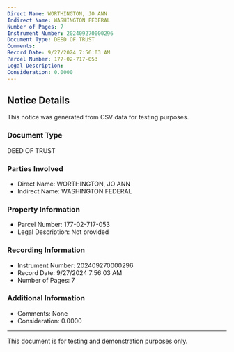 ```yaml
---
Direct Name: WORTHINGTON, JO ANN
Indirect Name: WASHINGTON FEDERAL
Number of Pages: 7
Instrument Number: 202409270000296
Document Type: DEED OF TRUST
Comments: 
Record Date: 9/27/2024 7:56:03 AM
Parcel Number: 177-02-717-053
Legal Description: 
Consideration: 0.0000
---
```


## Notice Details

This notice was generated from CSV data for testing purposes.

### Document Type
DEED OF TRUST

### Parties Involved
- Direct Name: WORTHINGTON, JO ANN
- Indirect Name: WASHINGTON FEDERAL

### Property Information
- Parcel Number: 177-02-717-053
- Legal Description: Not provided

### Recording Information
- Instrument Number: 202409270000296
- Record Date: 9/27/2024 7:56:03 AM
- Number of Pages: 7

### Additional Information
- Comments: None
- Consideration: 0.0000

---

This document is for testing and demonstration purposes only.

